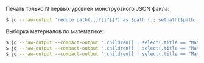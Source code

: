Печать только N первых уровней монструозного JSON файла:

```bash
$ jq --raw-output 'reduce path(.[]?[]?[]?) as $path (.; setpath($path; {}))' "topictree.json" > "collapsed-3 topictree.json"
```

Выборка материалов по математике:

```bash
$ jq --raw-output --compact-output '.children[] | select(.title == "Math")' "topictree.json" > "Math topictree.json"
$ jq --raw-output --compact-output '.children[] | select(.title == "Math")' "Topics only.json" > "Math Topics only.json"
$ jq --raw-output --compact-output '.children[] | select(.title == "Math")' "Topics and Exercises.json" > "Math Topics and Exercises.json"
```
